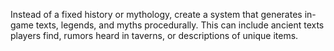 Instead of a fixed history or mythology, create a system that generates in-game texts, legends, and myths procedurally. This can include ancient texts players find, rumors heard in taverns, or descriptions of unique items.
